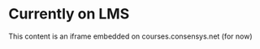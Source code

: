   Currently on LMS
================

  This content is an iframe embedded on courses.consensys.net (for now)

 